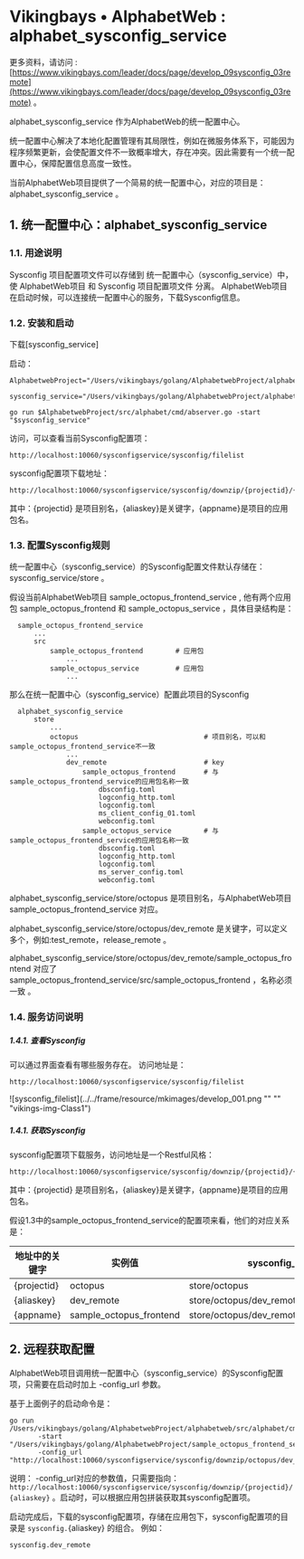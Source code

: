 # Vikingbays • AlphabetWeb : alphabet_sysconfig_service

更多资料，请访问 : [https://www.vikingbays.com/leader/docs/page/develop_09sysconfig_03remote](https://www.vikingbays.com/leader/docs/page/develop_09sysconfig_03remote) 。

alphabet_sysconfig_service 作为AlphabetWeb的统一配置中心。

统一配置中心解决了本地化配置管理有其局限性，例如在微服务体系下，可能因为程序频繁更新，会使配置文件不一致概率增大，存在冲突。因此需要有一个统一配置中心，保障配置信息高度一致性。

当前AlphabetWeb项目提供了一个简易的统一配置中心，对应的项目是：alphabet_sysconfig_service 。

## 1. 统一配置中心：alphabet_sysconfig_service

### 1.1. 用途说明
Sysconfig 项目配置项文件可以存储到 统一配置中心（sysconfig_service）中，使 AlphabetWeb项目 和 Sysconfig 项目配置项文件 分离。 AlphabetWeb项目 在启动时候，可以连接统一配置中心的服务，下载Sysconfig信息。

### 1.2. 安装和启动

下载[sysconfig_service]

启动：
```
AlphabetwebProject="/Users/vikingbays/golang/AlphabetwebProject/alphabetweb"

sysconfig_service="/Users/vikingbays/golang/AlphabetwebProject/alphabet_sysconfig_service"

go run $AlphabetwebProject/src/alphabet/cmd/abserver.go -start "$sysconfig_service"
```

访问，可以查看当前Sysconfig配置项：
```
http://localhost:10060/sysconfigservice/sysconfig/filelist
```

sysconfig配置项下载地址：
```
http://localhost:10060/sysconfigservice/sysconfig/downzip/{projectid}/{aliaskey}/{appname}
```
其中：{projectid} 是项目别名，{aliaskey}是关键字，{appname}是项目的应用包名。


### 1.3. 配置Sysconfig规则
统一配置中心（sysconfig_service）的Sysconfig配置文件默认存储在： sysconfig_service/store 。

假设当前AlphabetWeb项目 sample_octopus_frontend_service , 他有两个应用包 sample_octopus_frontend 和 sample_octopus_service ，具体目录结构是：
```
  sample_octopus_frontend_service
      ...
      src
          sample_octopus_frontend        # 应用包
              ...
          sample_octopus_service         # 应用包
              ...
```

那么在统一配置中心（sysconfig_service）配置此项目的Sysconfig
```
  alphabet_sysconfig_service
      store
          ...
          octopus                               # 项目别名，可以和sample_octopus_frontend_service不一致
              ...
              dev_remote                        # key
                  sample_octopus_frontend       # 与 sample_octopus_frontend_service的应用包名称一致
                      dbsconfig.toml
                      logconfig_http.toml
                      logconfig.toml
                      ms_client_config_01.toml
                      webconfig.toml
                  sample_octopus_service        # 与 sample_octopus_frontend_service的应用包名称一致
                      dbsconfig.toml
                      logconfig_http.toml
                      logconfig.toml
                      ms_server_config.toml
                      webconfig.toml                    

```

alphabet_sysconfig_service/store/octopus 是项目别名，与AlphabetWeb项目 sample_octopus_frontend_service 对应。

alphabet_sysconfig_service/store/octopus/dev_remote 是关键字，可以定义多个，例如:test_remote，release_remote 。

alphabet_sysconfig_service/store/octopus/dev_remote/sample_octopus_frontend 对应了 sample_octopus_frontend_service/src/sample_octopus_frontend ，名称必须一致 。

### 1.4. 服务访问说明

##### 1.4.1. 查看Sysconfig
可以通过界面查看有哪些服务存在。
访问地址是：
```
http://localhost:10060/sysconfigservice/sysconfig/filelist
```
![sysconfig_filelist](../../frame/resource/mkimages/develop_001.png "" "" "vikings-img-Class1")

##### 1.4.1. 获取Sysconfig

sysconfig配置项下载服务，访问地址是一个Restful风格：
```
http://localhost:10060/sysconfigservice/sysconfig/downzip/{projectid}/{aliaskey}/{appname}
```
其中：{projectid} 是项目别名，{aliaskey}是关键字，{appname}是项目的应用包名。

假设1.3中的sample_octopus_frontend_service的配置项来看，他们的对应关系是：

地址中的关键字  |  实例值  |  sysconfig_service的路径   |  sample_octopus_frontend_service对应信息
------|------|-------|------
{projectid} | octopus |  store/octopus | sample_octopus_frontend_service
{aliaskey} | dev_remote |  store/octopus/dev_remote | src/../sysconfig.dev_remote
{appname} | sample_octopus_frontend |  store/octopus/dev_remote/sample_octopus_frontend  | src/sample_octopus_frontend

## 2. 远程获取配置

AlphabetWeb项目调用统一配置中心（sysconfig_service）的Sysconfig配置项，只需要在启动时加上 -config_url 参数。

基于上面例子的启动命令是：
```
go run /Users/vikingbays/golang/AlphabetwebProject/alphabetweb/src/alphabet/cmd/abserver.go
       -start "/Users/vikingbays/golang/AlphabetwebProject/sample_octopus_frontend_service"  
       -config_url "http://localhost:10060/sysconfigservice/sysconfig/downzip/octopus/dev_remote/"

```

说明： -config_url对应的参数值，只需要指向：`http://localhost:10060/sysconfigservice/sysconfig/downzip/{projectid}/{aliaskey}` 。启动时，可以根据应用包拼装获取其sysconfig配置项。

启动完成后，下载的sysconfig配置项，存储在应用包下，sysconfig配置项的目录是 `sysconfig.`{aliaskey}  的组合。 例如：
```
sysconfig.dev_remote
```
